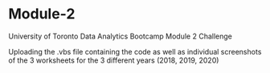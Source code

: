 # Module-2
University of Toronto Data Analytics Bootcamp Module 2 Challenge

Uploading the .vbs file containing the code
as well as individual screenshots of the 3 worksheets for the 3 different years (2018, 2019, 2020)
